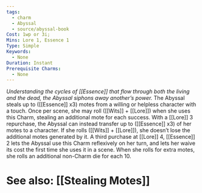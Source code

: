 ```yaml
---
tags:
  - charm
  - Abyssal
  - source/abyssal-book
Cost: 1wp or 3i; 
Mins: Lore 1, Essence 1
Type: Simple
Keywords:
  - None
Duration: Instant
Prerequisite Charms:
  - None
---
```

*Understanding the cycles of [[Essence]] that flow through both the living and the dead, the Abyssal siphons away another’s power.*
The Abyssal steals up to ([[Essence]] x3) motes from a willing or helpless character with a touch. Once per scene, she may roll ([[Wits]] + [[Lore]]) when she uses this Charm, stealing an additional mote for each success.
With a [[Lore]] 3 repurchase, the Abyssal can instead transfer up to ([[Essence]] x3) of her motes to a character.
If she rolls ([[Wits]] + [[Lore]]), she doesn’t lose the additional motes generated by it.
A third purchase at [[Lore]] 4, [[Essence]] 2 lets the Abyssal use this Charm reflexively on her turn, and lets her waive its cost the first time she uses it in a scene. When she rolls for extra motes, she rolls an additional non-Charm die for each 10.
# See also: [[Stealing Motes]]